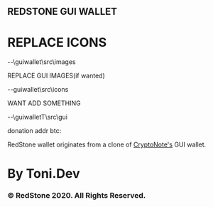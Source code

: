 ## REDSTONE GUI WALLET


# REPLACE ICONS

--\guiwallet\src\images

REPLACE GUI IMAGES(if wanted)

--guiwallet\src\icons

WANT ADD SOMETHING 

--\guiwalletT\src\gui

donation addr btc:






RedStone wallet originates from a clone of [CryptoNote's](https://cryptonote.org) GUI wallet.


# By Toni.Dev
### © RedStone 2020. All Rights Reserved.
